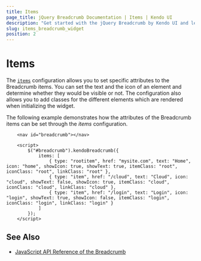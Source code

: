 ```yaml
---
title: Items
page_title: jQuery Breadcrumb Documentation | Items | Kendo UI
description: "Get started with the jQuery Breadcrumb by Kendo UI and learn how to configure the items of the widget."
slug: items_breadcrumb_widget
position: 2
---
```


# Items

The [`items`](/api/javascript/ui/breadcrumb/configuration/items) configuration allows you to set specific attributes to the Breadcrumb items. You can set the text and the icon of an element and determine whether they would be visible or not. The configuration also allows you to add classes for the different elements which are rendered when initializing the widget.

The following example demonstrates how the attributes of the Breadcrumb items can be set through the *items* configuration.

```dojo
    <nav id="breadcrumb"></nav>

    <script>
        $("#breadcrumb").kendoBreadcrumb({
            items: [
                { type: "rootitem", href: "mysite.com", text: "Home", icon: "home", showIcon: true, showText: true, itemClass: "root", iconClass: "root", linkClass: "root" },
                { type: "item", href: "/cloud", text: "Cloud", icon: "cloud", showText: false, showIcon: true, itemClass: "cloud", iconClass: "cloud", linkClass: "cloud" },
                { type: "item", href: "/login", text: "Login", icon: "login", showText: true, showIcon: false, itemClass: "login", iconClass: "login", linkClass: "login" }
            ]
        });
    </script>
```

## See Also

* [JavaScript API Reference of the Breadcrumb](/api/javascript/ui/breadcrumb)